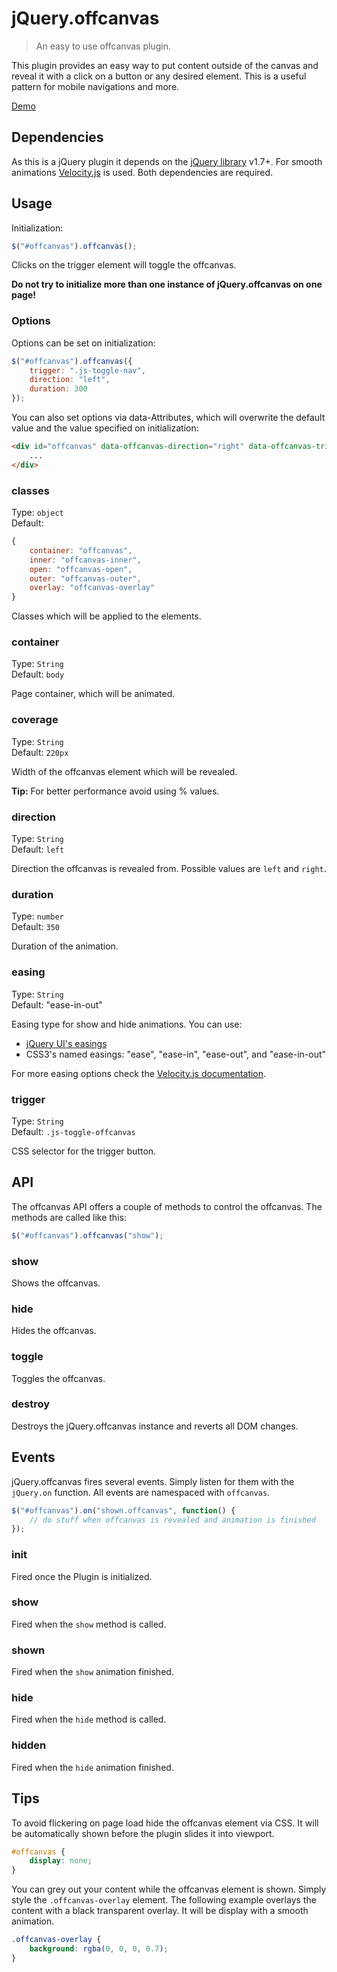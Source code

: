 # jQuery.offcanvas
> An easy to use offcanvas plugin.

This plugin provides an easy way to put content outside of the canvas and reveal it with a click on a button or any desired element. This is a useful pattern for mobile navigations and more.

[Demo](http://lgraubner.github.io/jquery-offcanvas/)

## Dependencies

As this is a jQuery plugin it depends on the [jQuery library](http://jquery.com/) v1.7+. For smooth animations [Velocity.js](https://github.com/julianshapiro/velocity) is used. Both dependencies are required.

## Usage

Initialization:

```JavaScript
$("#offcanvas").offcanvas();
```

Clicks on the trigger element will toggle the offcanvas.

**Do not try to initialize more than one instance of jQuery.offcanvas on one page!**

### Options

Options can be set on initialization:

```JavaScript
$("#offcanvas").offcanvas({
    trigger: ".js-toggle-nav",
    direction: "left",
    duration: 300
});
```

You can also set options via data-Attributes, which will overwrite the default value and the value specified on initialization:

```HTML
<div id="offcanvas" data-offcanvas-direction="right" data-offcanvas-trigger="#button">
    ...
</div>
```

### classes

Type: `object`  
Default:
```JavaScript
{
    container: "offcanvas",
    inner: "offcanvas-inner",
    open: "offcanvas-open",
    outer: "offcanvas-outer",
    overlay: "offcanvas-overlay"
}
```

Classes which will be applied to the elements.

### container

Type: `String`  
Default: `body`

Page container, which will be animated.

### coverage

Type: `String`  
Default: `220px`

Width of the offcanvas element which will be revealed.

**Tip:** For better performance avoid using % values.

### direction

Type: `String`  
Default: `left`

Direction the offcanvas is revealed from. Possible values are `left` and `right`.

### duration

Type: `number`  
Default: `350`

Duration of the animation.

### easing

Type: `String`  
Default: "ease-in-out"

Easing type for show and hide animations. You can use:

- [jQuery UI's easings](http://easings.net/de)
- CSS3's named easings: "ease", "ease-in", "ease-out", and "ease-in-out"

For more easing options check the [Velocity.js documentation](http://julian.com/research/velocity/#easing).

### trigger

Type: `String`  
Default: `.js-toggle-offcanvas`

CSS selector for the trigger button.

## API

The offcanvas API offers a couple of methods to control the offcanvas. The methods are called like this:

```JavaScript
$("#offcanvas").offcanvas("show");
```

### show

Shows the offcanvas.

### hide

Hides the offcanvas.

### toggle

Toggles the offcanvas.

### destroy

Destroys the jQuery.offcanvas instance and reverts all DOM changes.

## Events

jQuery.offcanvas fires several events. Simply listen for them with the `jQuery.on` function. All events are namespaced with `offcanvas`.

```JavaScript
$("#offcanvas").on("shown.offcanvas", function() {
    // do stuff when offcanvas is revealed and animation is finished
});
```

### init

Fired once the Plugin is initialized.

### show

Fired when the `show` method is called.

### shown

Fired when the `show` animation finished.

### hide

Fired when the `hide` method is called.

### hidden

Fired when the `hide` animation finished.

## Tips

To avoid flickering on page load hide the offcanvas element via CSS. It will be automatically shown before the plugin slides it into viewport.

```CSS
#offcanvas {
    display: none;
}
```

You can grey out your content while the offcanvas element is shown. Simply style the `.offcanvas-overlay` element. The following example overlays the content with a black transparent overlay. It will be display with a smooth animation.

```CSS
.offcanvas-overlay {
    background: rgba(0, 0, 0, 0.7);
}
```
